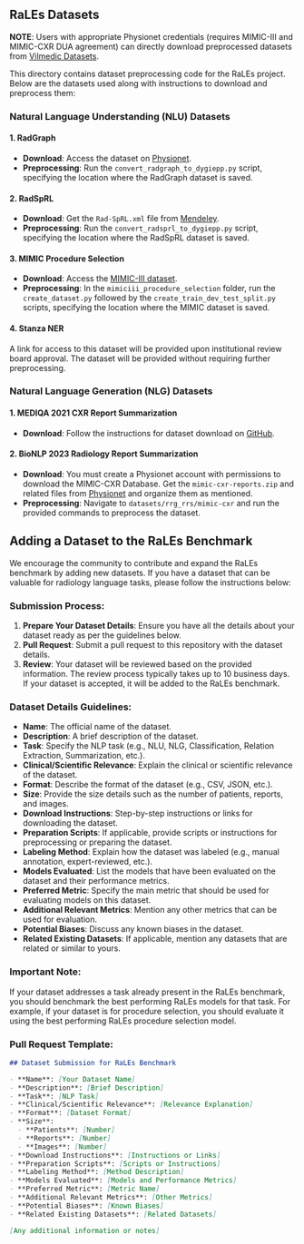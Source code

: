 
## RaLEs Datasets

**NOTE**: Users with appropriate Physionet credentials (requires MIMIC-III and MIMIC-CXR DUA agreement) can directly download preprocessed datasets from [Vilmedic Datasets](https://vilmedic.app/datasets/text).

This directory contains dataset preprocessing code for the RaLEs project. Below are the datasets used along with instructions to download and preprocess them:

### Natural Language Understanding (NLU) Datasets

#### 1. RadGraph
- **Download**: Access the dataset on [Physionet](https://physionet.org/content/radgraph/1.0.0/).
- **Preprocessing**: Run the `convert_radgraph_to_dygiepp.py` script, specifying the location where the RadGraph dataset is saved.

#### 2. RadSpRL
- **Download**: Get the `Rad-SpRL.xml` file from [Mendeley](https://data.mendeley.com/datasets/yhb26hfz8n).
- **Preprocessing**: Run the `convert_radsprl_to_dygiepp.py` script, specifying the location where the RadSpRL dataset is saved.

#### 3. MIMIC Procedure Selection
- **Download**: Access the [MIMIC-III dataset](https://physionet.org/content/mimiciii/1.4/).
- **Preprocessing**: In the `mimiciii_procedure_selection` folder, run the `create_dataset.py` followed by the `create_train_dev_test_split.py` scripts, specifying the location where the MIMIC dataset is saved.

#### 4. Stanza NER
A link for access to this dataset will be provided upon institutional review board approval. The dataset will be provided without requiring further preprocessing.

### Natural Language Generation (NLG) Datasets

#### 1. MEDIQA 2021 CXR Report Summarization
- **Download**: Follow the instructions for dataset download on [GitHub](https://github.com/abachaa/MEDIQA2021/tree/main/Task3).

#### 2. BioNLP 2023 Radiology Report Summarization
- **Download**: You must create a Physionet account with permissions to download the MIMIC-CXR Database. Get the `mimic-cxr-reports.zip` and related files from [Physionet](https://physionet.org/content/mimic-cxr/2.0.0/mimic-cxr-reports.zip) and organize them as mentioned.
- **Preprocessing**: Navigate to `datasets/rrg_rrs/mimic-cxr` and run the provided commands to preprocess the dataset.


## Adding a Dataset to the RaLEs Benchmark

We encourage the community to contribute and expand the RaLEs benchmark by adding new datasets. If you have a dataset that can be valuable for radiology language tasks, please follow the instructions below:

### Submission Process:

1. **Prepare Your Dataset Details**: Ensure you have all the details about your dataset ready as per the guidelines below.
2. **Pull Request**: Submit a pull request to this repository with the dataset details.
3. **Review**: Your dataset will be reviewed based on the provided information. The review process typically takes up to 10 business days. If your dataset is accepted, it will be added to the RaLEs benchmark.

### Dataset Details Guidelines:

- **Name**: The official name of the dataset.
- **Description**: A brief description of the dataset.
- **Task**: Specify the NLP task (e.g., NLU, NLG, Classification, Relation Extraction, Summarization, etc.).
- **Clinical/Scientific Relevance**: Explain the clinical or scientific relevance of the dataset.
- **Format**: Describe the format of the dataset (e.g., CSV, JSON, etc.).
- **Size**: Provide the size details such as the number of patients, reports, and images.
- **Download Instructions**: Step-by-step instructions or links for downloading the dataset.
- **Preparation Scripts**: If applicable, provide scripts or instructions for preprocessing or preparing the dataset.
- **Labeling Method**: Explain how the dataset was labeled (e.g., manual annotation, expert-reviewed, etc.).
- **Models Evaluated**: List the models that have been evaluated on the dataset and their performance metrics.
- **Preferred Metric**: Specify the main metric that should be used for evaluating models on this dataset.
- **Additional Relevant Metrics**: Mention any other metrics that can be used for evaluation.
- **Potential Biases**: Discuss any known biases in the dataset.
- **Related Existing Datasets**: If applicable, mention any datasets that are related or similar to yours.

### Important Note:

If your dataset addresses a task already present in the RaLEs benchmark, you should benchmark the best performing RaLEs models for that task. For example, if your dataset is for procedure selection, you should evaluate it using the best performing RaLEs procedure selection model.

### Pull Request Template:

```markdown
## Dataset Submission for RaLEs Benchmark

- **Name**: [Your Dataset Name]
- **Description**: [Brief Description]
- **Task**: [NLP Task]
- **Clinical/Scientific Relevance**: [Relevance Explanation]
- **Format**: [Dataset Format]
- **Size**: 
  - **Patients**: [Number]
  - **Reports**: [Number]
  - **Images**: [Number]
- **Download Instructions**: [Instructions or Links]
- **Preparation Scripts**: [Scripts or Instructions]
- **Labeling Method**: [Method Description]
- **Models Evaluated**: [Models and Performance Metrics]
- **Preferred Metric**: [Metric Name]
- **Additional Relevant Metrics**: [Other Metrics]
- **Potential Biases**: [Known Biases]
- **Related Existing Datasets**: [Related Datasets]

[Any additional information or notes]
```
